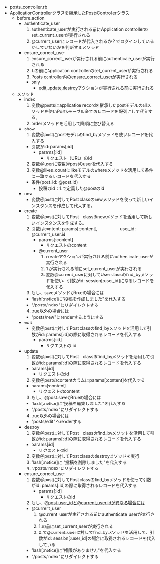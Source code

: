 - posts_controller.rb
- ApplicationControllerクラスを継承したPostsControllerクラス
  - before_action
    - authenticate_user
      1. authenticate_userが実行される前にApplication controllerのset_current_userが実行される
      2. @current_userにレコードが代入されるか？でログインしているかしていないかを判断するメソッド
    - ensure_correct_user
      1. ensure_correct_userが実行される前にauthenticate_userが実行される
      2. 1.の前にApplication controllerのset_current_userが実行される
      3. Posts controller内のensure_correct_userが実行される
      - only
        - edit,update,destroyアクションが実行される前に実行される
  - メソッド
    - index
      1. 変数@postsにapplication recordを継承したpostモデルのallメソッドを使いPostsテーブル全てのレコードを配列にして代入する。
      2. orderメソッドを活用して降順に並び替える
    - show
      1. 変数＠postにpostモデルのfind_byメソッドを使いレコードを代入する
        - 引数がid: params[:id]
          - params[:id]
            - リクエスト（URL）のid
      2. 変数＠userに変数＠postのuserを代入する
      3. 変数@likes_countにlikeモデルのwhereメソッドを活用して条件に一致するレコードを代入する
        - 条件(post_id: @post.id)
          - 投稿のid：1.で定義した@postのid
    - new
      - 変数＠postに対してPost classのnewメソッドを使って新しいインスタンスを作成して代入する。
    - create
      1. 変数＠postに対してPost　classのnewメソッドを活用して新しいインスタンスを作成する。
      2. 引数はcontent: params[:content],
      　　　　　user_id: @current_user.id
         - params[:content]
           - リクエストのcontent
         - @current_user
           1. createアクションが実行される前にauthenticate_userが実行される
           2. 1.が実行される前にset_current_userが実行される
           3. 変数@current_userに対してUser classのfind_byメソッドを使い、引数がid: session[:user_id]になるレコードを代入する
      3. もし、saveメソッドがtrueの場合には
        - flash[:notice]に"投稿を作成しました"を代入する
        - "/posts/index"にリダイレクトする
      4. true以外の場合には
        - "posts/new"にrenderするようにする
    - edit
      - 変数＠postに対してPost classのfind_byメソッドを活用して引数がid: params[:id]の際に取得されるレコードを代入する
        - params[:id]
          - リクエストの:id
    - update
      1. 変数＠postに対してPost　classのfind_byメソッドを活用して引数がid: params[:id]の際に取得されるレコードを代入する
        - params[:id]
          - リクエストの:id
      2. 変数＠postのcontentカラムにparams[:content]を代入する
        - params[:content]
          - リクエストのcontent
      3. もし、@post.saveがtrueの場合には
        - flash[:notice]に"投稿を編集しました"を代入する
        - "/posts/index"にリダイレクトする
      4. true以外の場合には
        - "posts/edit"へrenderする
    - destroy
      1. 変数＠postに対してPost　classのfind_byメソッドを活用して引数がid: params[:id]の際に取得されるレコードを代入する
        - params[:id]
          - リクエストのid
      2. 変数＠postに対してPost classのdestroyメソッドを実行
      3. flash[:notice]に "投稿を削除しました"を代入する
      4. "/posts/index"にリダイレクトする
    - ensure_correct_user
      1. 変数＠postに対してPost classのfind_byメソッドを使って引数がid: params[:id]の際に取得されるレコードを代入する
         - params[:id]
           - リクエストのid 
      2. もし、@post.user_idと@current_user.idが異なる場合には
        - @current_user
          1. @current_userが実行される前にauthenticate_userが実行される
          2. 1.の前にset_current_userが実行される
          3. 2.で@current_userに対してfind_byメソッドを活用して、引数がid: session[:user_id]の場合に取得されるレコードを代入している
       - flash[:notice]に"権限がありません"を代入する
       - "/posts/index"にリダイレクトする